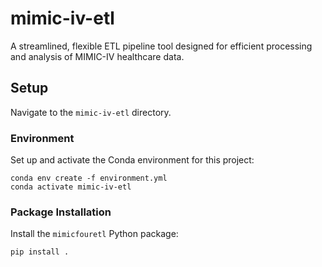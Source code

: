 # mimic-iv-etl
A streamlined, flexible ETL pipeline tool designed for efficient processing and analysis of MIMIC-IV healthcare data.

## Setup
Navigate to the `mimic-iv-etl` directory.

### Environment
Set up and activate the Conda environment for this project:
   ```
   conda env create -f environment.yml
   conda activate mimic-iv-etl
   ```

### Package Installation

Install the `mimicfouretl` Python package:
   ```
   pip install .
   ```
